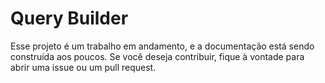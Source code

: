 # Query Builder 

Esse projeto é um trabalho em andamento, e a documentação está sendo construída aos poucos. Se você deseja contribuir, fique à vontade para abrir uma issue ou um pull request.